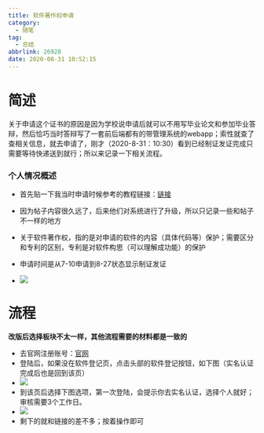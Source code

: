 ```yaml
---
title: 软件著作权申请
category:
  - 随笔
tag:
  - 总结
abbrlink: 26928
date: 2020-08-31 10:52:15
---
```


# 简述
关于申请这个证书的原因是因为学校说申请后就可以不用写毕业论文和参加毕业答辩，然后恰巧当时答辩写了一套前后端都有的带管理系统的webapp；索性就查了查相关信息，就去申请了，刚才（2020-8-31：10:30）看到已经制证发证完成只需要等待快递送到就行；所以来记录一下相关流程。

###  个人情况概述
- 首先贴一下我当时申请时候参考的教程链接：[链接](https://zhuanlan.zhihu.com/p/72729628)
- 因为帖子内容很久远了，后来他们对系统进行了升级，所以只记录一些和帖子不一样的地方
- 关于软件著作权，指的是对申请的软件的内容（具体代码等）保护；需要区分和专利的区别，专利是对软件构思（可以理解成功能）的保护
- 申请时间是从7-10申请到8-27状态显示制证发证

- ![](http://img.shuaxinjs.cn//zhuzuoquan.png)

# 流程
**改版后选择板块不太一样，其他流程需要的材料都是一致的**
- 去官网注册账号：[官网](https://register.ccopyright.com.cn/registration.html#/registerSoft)
- 登陆后，如果没在软件登记页，点击头部的软件登记按钮，如下图（实名认证完成后也是回到该页）
- ![](http://img.shuaxinjs.cn//zhuzuoquan2.png)
- 到该页后选择下图选项，第一次登陆，会提示你去实名认证，选择个人就好；审核需要3个工作日。
- ![](http://img.shuaxinjs.cn//zhuzuoquan3.png)
- 剩下的就和链接的差不多；按着操作即可



